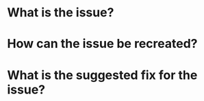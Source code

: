 # What is the issue?

# How can the issue be recreated?

# What is the suggested fix for the issue?
